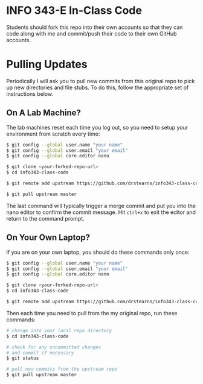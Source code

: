 # INFO 343-E In-Class Code

Students should fork this repo into their own accounts so that they can code along with me and commit/push their code to their own GitHub accounts.

# Pulling Updates

Periodically I will ask you to pull new commits from this original repo to pick up new directories and file stubs. To do this, follow the appropriate set of instructions below.

## On A Lab Machine?

The lab machines reset each time you log out, so you need to setup your environment from scratch every time:

```bash
$ git config --global user.name "your name"
$ git config --global user.email "your email"
$ git config --global core.editor nano

$ git clone <your-forked-repo-url>
$ cd info343-class-code

$ git remote add upstream https://github.com/drstearns/info343-class-code.git

$ git pull upstream master
```

The last command will typically trigger a merge commit and put you into the nano editor to confirm the commit message. Hit `ctrl+x` to exit the editor and return to the command prompt.

## On Your Own Laptop?

 If you are on your own laptop, you should do these commands only once:

```bash
$ git config --global user.name "your name"
$ git config --global user.email "your email"
$ git config --global core.editor nano

$ git clone <your-forked-repo-url>
$ cd info343-class-code

$ git remote add upstream https://github.com/drstearns/info343-class-code.git
```

Then each time you need to pull from the my original repo, run these commands:

```bash
# change into your local repo directory
$ cd info343-class-code

# check for any uncommitted changes
# and commit if necessary
$ git status

# pull new commits from the upstream repo
$ git pull upstream master
```